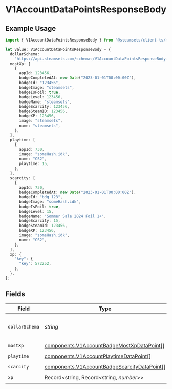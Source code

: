 # V1AccountDataPointsResponseBody

## Example Usage

```typescript
import { V1AccountDataPointsResponseBody } from "@steamsets/client-ts/models/components";

let value: V1AccountDataPointsResponseBody = {
  dollarSchema:
    "https://api.steamsets.com/schemas/V1AccountDataPointsResponseBody.json",
  mostXp: [
    {
      appId: 123456,
      badgeCompletedAt: new Date("2023-01-01T00:00:00Z"),
      badgeId: "123456",
      badgeImage: "steamsets",
      badgeIsFoil: true,
      badgeLevel: 123456,
      badgeName: "steamsets",
      badgeScarcity: 123456,
      badgeSteamID: 123456,
      badgeXP: 123456,
      image: "steamsets",
      name: "steamsets",
    },
  ],
  playtime: [
    {
      appId: 730,
      image: "someHash.idk",
      name: "CS2",
      playtime: 15,
    },
  ],
  scarcity: [
    {
      appId: 730,
      badgeCompletedAt: new Date("2023-01-01T00:00:00Z"),
      badgeId: "bdg_123",
      badgeImage: "someHash.idk",
      badgeIsFoil: true,
      badgeLevel: 15,
      badgeName: "Sommer Sale 2024 Foil 1+",
      badgeScarcity: 15,
      badgeSteamId: 123456,
      badgeXP: 123456,
      image: "someHash.idk",
      name: "CS2",
    },
  ],
  xp: {
    "key": {
      "key": 572252,
    },
  },
};
```

## Fields

| Field                                                                                                      | Type                                                                                                       | Required                                                                                                   | Description                                                                                                | Example                                                                                                    |
| ---------------------------------------------------------------------------------------------------------- | ---------------------------------------------------------------------------------------------------------- | ---------------------------------------------------------------------------------------------------------- | ---------------------------------------------------------------------------------------------------------- | ---------------------------------------------------------------------------------------------------------- |
| `dollarSchema`                                                                                             | *string*                                                                                                   | :heavy_minus_sign:                                                                                         | A URL to the JSON Schema for this object.                                                                  | https://api.steamsets.com/schemas/V1AccountDataPointsResponseBody.json                                     |
| `mostXp`                                                                                                   | [components.V1AccountBadgeMostXpDataPoint](../../models/components/v1accountbadgemostxpdatapoint.md)[]     | :heavy_check_mark:                                                                                         | N/A                                                                                                        |                                                                                                            |
| `playtime`                                                                                                 | [components.V1AccountPlaytimeDataPoint](../../models/components/v1accountplaytimedatapoint.md)[]           | :heavy_check_mark:                                                                                         | N/A                                                                                                        |                                                                                                            |
| `scarcity`                                                                                                 | [components.V1AccountBadgeScarcityDataPoint](../../models/components/v1accountbadgescarcitydatapoint.md)[] | :heavy_check_mark:                                                                                         | N/A                                                                                                        |                                                                                                            |
| `xp`                                                                                                       | Record<string, Record<string, *number*>>                                                                   | :heavy_check_mark:                                                                                         | N/A                                                                                                        |                                                                                                            |